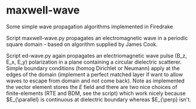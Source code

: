 # maxwell-wave
Some simple wave propagation algorithms implemented in Firedrake

Script maxwell-wave.py propagates an electromagnetic wave in a periodic square domain - based on algorithm supplied by James Cook.

Script ed-wave.py again propagates an electriomagnetic wave pulse (B_z, E_x, E_y) polarization in a plane containing a circular dielectric scatterer.  Simple boundary conditions (homog Dirichlet or Neumann) apply at the edges of the domain (implement a perfect matched layer if want to allow waves to escape from domain and not come back).  Note as implemented the vector element stores the $E$ field and there are two nice choices of finite-elements (RTE and BDM, see the script) which work nicely because $E_{\parallel} is continuous at dielectric boundary whereas $E_{\perp} isn't.
